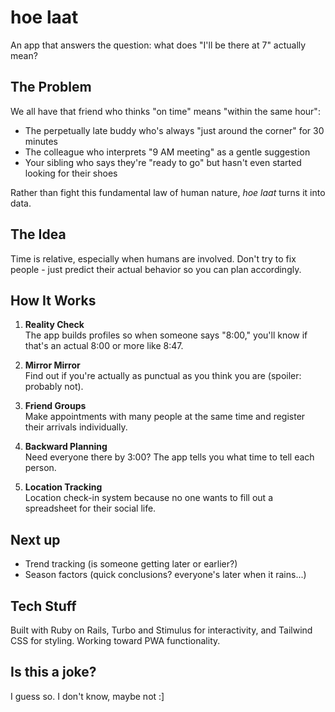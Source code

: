 # hoe laat

An app that answers the question: what does "I'll be there at 7" actually mean?

## The Problem

We all have that friend who thinks "on time" means "within the same hour":
- The perpetually late buddy who's always "just around the corner" for 30 minutes
- The colleague who interprets "9 AM meeting" as a gentle suggestion
- Your sibling who says they're "ready to go" but hasn't even started looking for their shoes

Rather than fight this fundamental law of human nature, *hoe laat* turns it into data.

## The Idea

Time is relative, especially when humans are involved. Don't try to fix people - just predict their actual behavior so you can plan accordingly.

## How It Works

1. **Reality Check**\
   The app builds profiles so when someone says "8:00," you'll know if that's an actual 8:00 or more like 8:47.

2. **Mirror Mirror**\
   Find out if you're actually as punctual as you think you are (spoiler: probably not).

3. **Friend Groups**\
   Make appointments with many people at the same time and register their arrivals individually.

4. **Backward Planning**\
   Need everyone there by 3:00? The app tells you what time to tell each person.

5. **Location Tracking**\
   Location check-in system because no one wants to fill out a spreadsheet for their social life.

## Next up

- Trend tracking (is someone getting later or earlier?)
- Season factors (quick conclusions? everyone's later when it rains...)

## Tech Stuff

Built with Ruby on Rails, Turbo and Stimulus for interactivity, and Tailwind CSS for styling. Working toward PWA functionality.

## Is this a joke?

I guess so. I don't know, maybe not :]
